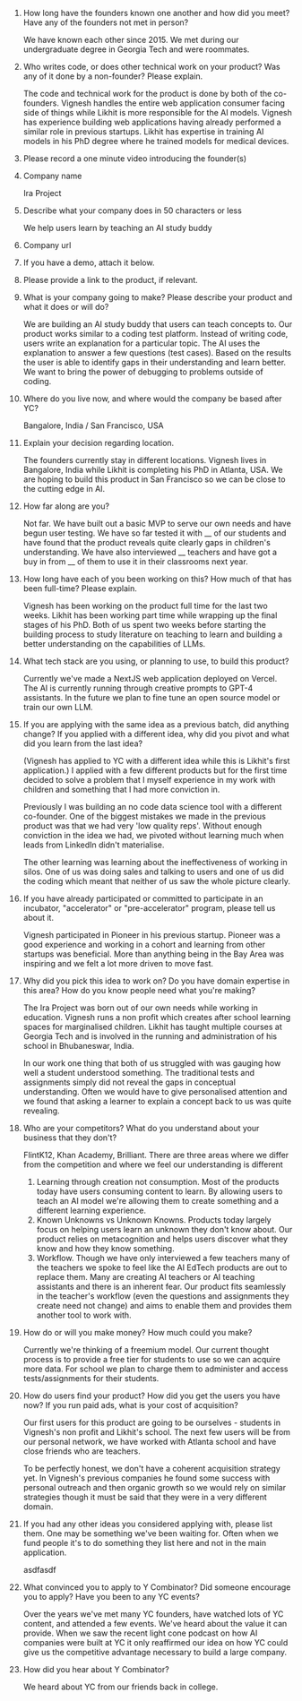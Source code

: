 1. How long have the founders known one another and how did you meet? Have any of the founders not met in person?

	We have known each other since 2015. We met during our undergraduate degree in Georgia Tech and were roommates. 

2. Who writes code, or does other technical work on your product? Was any of it done by a non-founder? Please explain.

	The code and technical work for the product is done by both of the co-founders. Vignesh handles the entire web application consumer facing side of things while Likhit is more responsible for the AI models. Vignesh has experience building web applications having already performed a similar role in previous startups. Likhit has expertise in training AI models in his PhD degree where he trained models for medical devices. 

3. Please record a one minute video introducing the founder(s)

4. Company name

	Ira Project

5. Describe what your company does in 50 characters or less

	We help users learn by teaching an AI study buddy

6. Company url

	

7. If you have a demo, attach it below.


8. Please provide a link to the product, if relevant.

	

9. What is your company going to make? Please describe your product and what it does or will do?

	We are building an AI study buddy that users can teach concepts to. Our product works similar to a coding test platform. Instead of writing code, users write an explanation for a particular topic. The AI uses the explanation to answer a few questions (test cases). Based on the results the user is able to identify gaps in their understanding and learn better. We want to bring the power of debugging to problems outside of coding. 


10. Where do you live now, and where would the company be based after YC?

	Bangalore, India / San Francisco, USA

11. Explain your decision regarding location.

	 The founders currently stay in different locations. Vignesh lives in Bangalore, India while Likhit is completing his PhD in Atlanta, USA. We are hoping to build this product in San Francisco so we can be close to the cutting edge in AI. 

12. How far along are you?

	Not far. 
	We have built out a basic MVP to serve our own needs and have begun user testing. We have so far tested it with __ of our students and have found that the product reveals quite clearly gaps in children's understanding. We have also interviewed __ teachers and have got a buy in from __ of them to use it in their classrooms next year. 

13. How long have each of you been working on this? How much of that has been full-time? Please explain.

	Vignesh has been working on the product full time for the last two weeks. Likhit has been working part time while wrapping up the final stages of his PhD. Both of us spent two weeks before starting the building process to study literature on teaching to learn and building a better understanding on the capabilities of LLMs.

14. What tech stack are you using, or planning to use, to build this product?

	Currently we've made a NextJS web application deployed on Vercel. The AI is currently running through creative prompts to GPT-4 assistants. In the future we plan to fine tune an open source model or train our own LLM. 

15. If you are applying with the same idea as a previous batch, did anything change? If you applied with a different idea, why did you pivot and what did you learn from the last idea?

	(Vignesh has applied to YC with a different idea while this is Likhit's first application.)
	I applied with a few different products but for the first time decided to solve a problem that I myself experience in my work with children and something that I had more conviction in. 
	
	Previously I was building an no code data science tool with a different co-founder. One of the biggest mistakes we made in the previous product was that we had very 'low quality reps'. Without enough conviction in the idea we had, we pivoted without learning much when leads from LinkedIn didn't materialise.
	
	The other learning was learning about the ineffectiveness of working in silos. One of us was doing sales and talking to users and one of us did the coding which meant that neither of us saw the whole picture clearly. 

16. If you have already participated or committed to participate in an incubator, "accelerator" or "pre-accelerator" program, please tell us about it.

	Vignesh participated in Pioneer in his previous startup. Pioneer was a good experience and working in a cohort and learning from other startups was beneficial. More than anything being in the Bay Area was inspiring and we felt a lot more driven to move fast. 

17. Why did you pick this idea to work on? Do you have domain expertise in this area? How do you know people need what you're making?

	 The Ira Project was born out of our own needs while working in education. Vignesh runs a non profit which creates after school learning spaces for marginalised children. Likhit has taught multiple courses at Georgia Tech and is involved in the running and administration of his school in Bhubaneswar, India. 
	 
	 In our work one thing that both of us struggled with was gauging how well a student understood something. The traditional tests and assignments simply did not reveal the gaps in conceptual understanding. Often we would have to give personalised attention and we found that asking a learner to explain a concept back to us was quite revealing. 

18. Who are your competitors? What do you understand about your business that they don't?

	FlintK12, Khan Academy, Brilliant. 
	There are three areas where we differ from the competition and where we feel our understanding is different
	1. Learning through creation not consumption. Most of the products today have users consuming content to learn. By allowing users to teach an AI model we're allowing them to create something and a different learning experience. 
	2. Known Unknowns vs Unknown Knowns. Products today largely focus on helping users learn an unknown they don't know about. Our product relies on metacognition and helps users discover what they know and how they know something. 
	3. Workflow. Though we have only interviewed a few teachers many of the teachers we spoke to feel like the AI EdTech products are out to replace them. Many are creating AI teachers or AI teaching assistants and there is an inherent fear. Our product fits seamlessly in the teacher's workflow (even the questions and assignments they create need not change) and aims to enable them and provides them another tool to work with. 

19. How do or will you make money? How much could you make?

	 Currently we're thinking of a freemium model. Our current thought process is to provide a free tier for students to use so we can acquire more data. For school we plan to charge them to administer and access tests/assignments for their students. 

20. How do users find your product? How did you get the users you have now? If you run paid ads, what is your cost of acquisition?

	Our first users for this product are going to be ourselves - students in Vignesh's non profit and Likhit's school. The next few users will be from our personal network, we have worked with Atlanta school and have close friends who are teachers. 
	
	To be perfectly honest, we don't have a coherent acquisition strategy yet. In Vignesh's previous companies he found some success with personal outreach and then organic growth so we would rely on similar strategies though it must be said that they were in a very different domain.

21. If you had any other ideas you considered applying with, please list them. One may be something we've been waiting for. Often when we fund people it's to do something they list here and not in the main application.

	asdfasdf

22. What convinced you to apply to Y Combinator? Did someone encourage you to apply? Have you been to any YC events?

	Over the years we've met many YC founders, have watched lots of YC content, and attended a few events. We've heard about the value it can provide. When we saw the recent light cone podcast on how AI companies were built at YC it only reaffirmed our idea on how YC could give us the competitive advantage necessary to build a large company.

24.  How did you hear about Y Combinator?

	 We heard about YC from our friends back in college. 
